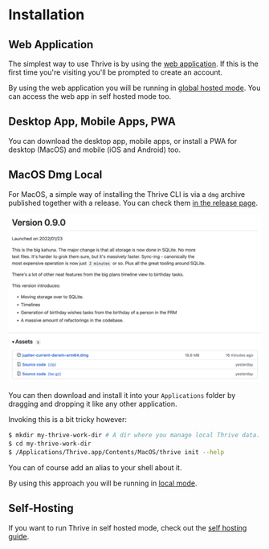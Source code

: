 # Installation

## Web Application

The simplest way to use Thrive is by using the [web application](https://get-thriving.com/).
If this is the first time you're visiting you'll be prompted to create an account.

By using the web application you will be running in
[global hosted mode](../concepts/hosting-options.md). You can access the web app in self hosted mode too.

## Desktop App, Mobile Apps, PWA

You can download the desktop app, mobile apps, or install a PWA for desktop (MacOS) and
mobile (iOS and Android) too.

## MacOS Dmg Local

For MacOS, a simple way of installing the Thrive CLI is via a `dmg` archive published
together with a release. You can check them
[in the release page](https://github.com/horia141/jupiter/releases).

![Releases](../assets/install-release.png)

You can then download and install it into your `Applications` folder by dragging and dropping it
like any other application.

Invoking this is a bit tricky however:

```bash
$ mkdir my-thrive-work-dir # A dir where you manage local Thrive data.
$ cd my-thrive-work-dir
$ /Applications/Thrive.app/Contents/MacOS/thrive init --help
```

You can of course add an alias to your shell about it.

By using this approach you will be running in [local mode](../concepts/hosting-options.md).

## Self-Hosting

If you want to run Thrive in self hosted mode, check out the [self hosting guide](self-hosting.md).
